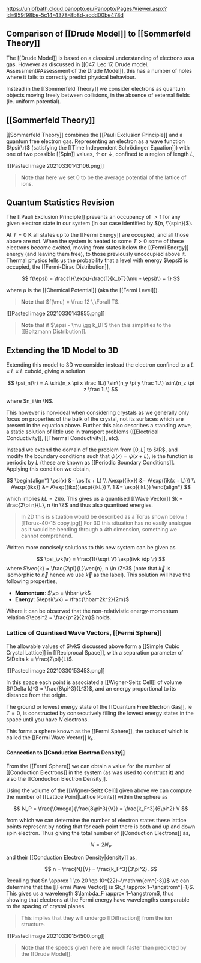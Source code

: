 https://uniofbath.cloud.panopto.eu/Panopto/Pages/Viewer.aspx?id=959f98be-5c14-4378-8b8d-acdd00be478d

## Comparison of [[Drude Model]] to [[Sommerfeld Theory]]

The [[Drude Model]] is based on a classical understanding of electrons as a gas. However as discussed in [[047. Lec 17, Drude model, Assessment#Assessment of the Drude Model]], this has a number of holes where it fails to correctly predict physical behaviour.

Instead in the [[Sommerfeld Theory]] we consider electrons as quantum objects moving freely between collisions, in the absence of external fields (ie. uniform potential).

## [[Sommerfeld Theory]]

[[Sommerfeld Theory]] combines the [[Pauli Exclusion Principle]] and a quantum free electron gas. Representing an electron as a wave function $\psi(\r)$ (satisfying the [[Time Independent Schrödinger Equation]]) with one of two possible [[Spin]] values, $\uparrow$ or $\downarrow$, confined to a region of length $L$,

![[Pasted image 20210330143106.png]]

> **Note** that here we set $0$ to be the average potential of the lattice of ions.

## Quantum Statistics Revision

The [[Pauli Exclusion Principle]] prevents an occupancy of $> 1$ for any given electron state in our system (in our case identified by $(n, \'{spin})$).

At $T = 0~\mathrm{K}$ all states up to the [[Fermi Energy]] are occupied, and all those above are not. When the system is heated to some $T > 0$ some of these electrons become excited, moving from states below the [[Fermi Energy]] energy (and leaving them free), to those previously unoccupied above it. Thermal physics tells us the probability that a level with energy $\epsi$ is occupied, the [[Fermi-Dirac Distribution]],

$$
f(\epsi) = \frac{1}{\exp\(-\frac{1}{k_bT}(\mu - \epsi)\) + 1}
$$

where $\mu$ is the [[Chemical Potential]] (aka the [[Fermi Level]]).

> **Note** that $f(\mu) = \frac 12 \,\Forall T$.

![[Pasted image 20210330143855.png]]

> **Note** that if $\epsi - \mu \gg k_BT$ then this simplifies to the [[Boltzmann Distribution]].

## Extending the 1D Model to 3D

Extending this model to 3D we consider instead the electron confined to a $L \times L \times L$ cuboid, giving a solution

$$
\psi_n(\r) = A \sin\(n_x \pi x \frac 1L\) \sin\(n_y \pi y \frac 1L\) \sin\(n_z \pi z \frac 1L\)
$$

where $n_i \in \N$.

This however is non-ideal when considering crystals as we generally only focus on properties of the bulk of the crystal, not its surfaces which are present in the equation above. Further this also describes a standing wave, a static solution of little use in transport problems ([[Electrical Conductivity]], [[Thermal Conductivity]], etc).

Instead we extend the domain of the problem from $[0, L]$ to $\R$, and modify the boundary conditions such that $\psi(x) = \psi(x + L)$, ie the function is periodic by $L$ (these are known as [[Periodic Boundary Conditions]]. Applying this condition we obtain,

$$
\begin{align*}
\psi(x) &= \psi(x + L) \\
A\exp({ikx}) &= A\exp({ik(x + L)}) \\
A\exp({ikx}) &= A\exp({ikx})\exp({ikL}) \\
1 &= \exp({ikL})
\end{align*}
$$

which implies $kL = 2\pi n$. This gives us a quantised [[Wave Vector]] $k = \frac{2\pi n}{L}, n \in \Z$ and thus also quantised energies.

> In 2D this is situation would be described as a Torus shown below
> ![[Torus-40-15 copy.jpg]]
> For 3D this situation has no easily analogue as it would be bending through a 4th dimension, something we cannot comprehend.

Written more concisely solutions to this new system can be given as

$$
\psi_\vk(\r) = \frac{1}{\sqrt V} \exp(i\vk \dp \r)
$$
where $\vec{k} = \frac{2\pi}{L}\vec{n}, n \in \Z^3$ (note that $\vec{k}$ is isomorphic to $\vec{n}$ hence we use $\vec{k}$ as the label). This solution will have the following properties,

- **Momentum**: $\vp = \hbar \vk$
- **Energy**: $\epsi(\vk) = \frac{\hbar^2k^2}{2m}$

Where it can be observed that the non-relativistic energy-momentum relation $\epsi^2 = \frac{p^2}{2m}$ holds.

### Lattice of Quantised Wave Vectors, [[Fermi Sphere]]

The allowable values of $\vk$ discussed above form a [[Simple Cubic Crystal Lattice]] in [[Reciprocal Space]], with a separation parameter of $\Delta k = \frac{2\pi}{L}$. 

![[Pasted image 20210330153453.png]]

In this space each point is associated a [[Wigner-Seitz Cell]] of volume $(\Delta k)^3 = \frac{8\pi^3}{L^3}$, and an energy proportional to its distance from the origin.

The ground or lowest energy state of the [[Quantum Free Electron Gas]], ie $T = 0$, is constructed by consecutively filling the lowest energy states in the space until you have $N$ electrons.

This forms a sphere known as the [[Fermi Sphere]], the radius of which is called the [[Fermi Wave Vector]] $k_F$.

#### Connection to [[Conduction Electron Density]]

From the [[Fermi Sphere]] we can obtain a value for the number of [[Conduction Electrons]] in the system (as was used to construct it) and also the [[Conduction Electron Density]]. 

Using the volume of the [[Wigner-Seitz Cell]] given above we can compute the number of [[Lattice Point|Lattice Points]] within the sphere as

$$
N_P = \frac{\Omega}{\frac{8\pi^3}{V}} = \frac{k_F^3}{6\pi^2} V
$$

from which we can determine the number of electron states these lattice points represent by noting that for each point there is both and up and down spin electron. Thus giving the total number of [[Conduction Electrons]] as,

$$ N = 2 N_P $$

and their [[Conduction Electron Density|density]] as,

$$
n = \frac{N}{V} = \frac{k_F^3}{3\pi^2}.
$$

Recalling that $n \approx 1 \to 20 \cp 10^{22}~\mathrm{cm^{-3}}$ we can determine that the [[Fermi Wave Vector]] is $k_f \approx 1~\angstrom^{-1}$. This gives us a wavelength $\lambda_F \approx 1~\angstrom$, thus showing that electrons at the Fermi energy have wavelengths comparable to the spacing of crystal planes.

> This implies that they will undergo [[Diffraction]] from the ion structure.

![[Pasted image 20210330154500.png]]

> **Note** that the speeds given here are much faster than predicted by the [[Drude Model]].